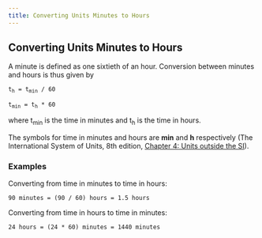 ```yaml
---
title: Converting Units Minutes to Hours		
---
```


## Converting Units Minutes to Hours

A minute is defined as one sixtieth of an hour. Conversion between minutes and hours is thus given by

<pre><code>t<sub>h</sub> = t<sub>min</sub> / 60

t<sub>min</sub> = t<sub>h</sub> * 60
</code></pre>

where t<sub>min</sub> is the time in minutes and t<sub>h</sub> is the time in hours.

The symbols for time in minutes and hours are **min** and **h** respectively (The International System of Units, 8th edition, [Chapter 4: Units outside the SI](https://www.bipm.org/utils/common/pdf/si_brochure_8_en.pdf)).

### Examples

Converting from time in minutes to time in hours:

```
90 minutes = (90 / 60) hours = 1.5 hours
```

Converting from time in hours to time in minutes:

```
24 hours = (24 * 60) minutes = 1440 minutes
```
